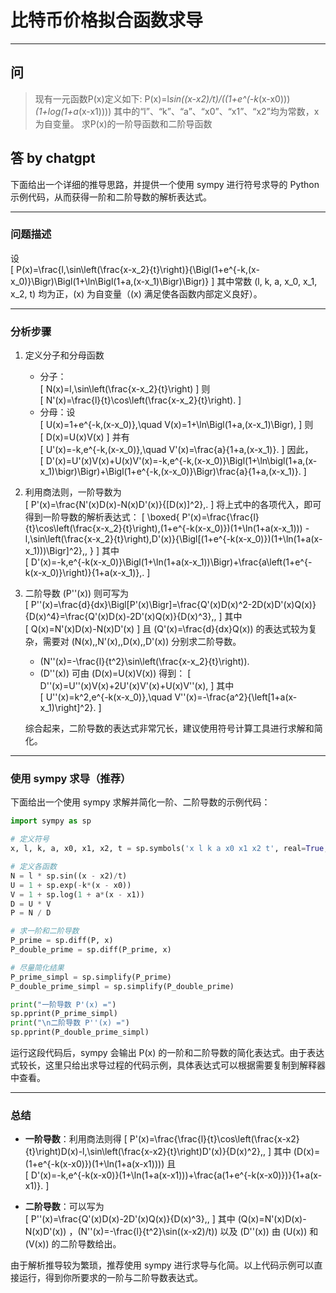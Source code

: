 # 比特币价格拟合函数求导
---
## 问
> 现有一元函数P(x)定义如下:
> P(x)=l*sin((x-x2)/t)/((1+e^(-k*(x-x0)))*(1+log(1+a*(x-x1))))
> 其中的“l”、“k”、“a”、“x0”、“x1”、“x2”均为常数，x为自变量。
> 求P(x)的一阶导函数和二阶导函数
## 答 by chatgpt
下面给出一个详细的推导思路，并提供一个使用 sympy 进行符号求导的 Python 示例代码，从而获得一阶和二阶导数的解析表达式。

---

### 问题描述

设  
\[
P(x)=\frac{l\,\sin\left(\frac{x-x_2}{t}\right)}{\Bigl(1+e^{-k\,(x-x_0)}\Bigr)\Bigl(1+\ln\Bigl(1+a\,(x-x_1)\Bigr)\Bigr)}
\]
其中常数 \(l, k, a, x_0, x_1, x_2, t\) 均为正，\(x\) 为自变量（\(x\) 满足使各函数内部定义良好）。

---

### 分析步骤

1. 定义分子和分母函数  
   - 分子：  
     \[
     N(x)=l\,\sin\left(\frac{x-x_2}{t}\right)
     \]
     则  
     \[
     N'(x)=\frac{l}{t}\cos\left(\frac{x-x_2}{t}\right).
     \]
   - 分母：设  
     \[
     U(x)=1+e^{-k\,(x-x_0)},\quad V(x)=1+\ln\Bigl(1+a\,(x-x_1)\Bigr),
     \]
     则  
     \[
     D(x)=U(x)V(x)
     \]
     并有  
     \[
     U'(x)=-k\,e^{-k\,(x-x_0)},\quad V'(x)=\frac{a}{1+a\,(x-x_1)}.
     \]
     因此，  
     \[
     D'(x)=U'(x)V(x)+U(x)V'(x)=-k\,e^{-k\,(x-x_0)}\Bigl(1+\ln\bigl(1+a\,(x-x_1)\bigr)\Bigr)+\Bigl(1+e^{-k\,(x-x_0)}\Bigr)\frac{a}{1+a\,(x-x_1)}.
     \]

2. 利用商法则，一阶导数为  
   \[
   P'(x)=\frac{N'(x)D(x)-N(x)D'(x)}{[D(x)]^2}\,.
   \]
   将上式中的各项代入，即可得到一阶导数的解析表达式：
   \[
   \boxed{
   P'(x)=\frac{\frac{l}{t}\cos\left(\frac{x-x_2}{t}\right)\,(1+e^{-k(x-x_0)})(1+\ln(1+a(x-x_1))) - l\,\sin\left(\frac{x-x_2}{t}\right)\,D'(x)}{\Bigl[(1+e^{-k(x-x_0)})(1+\ln(1+a(x-x_1)))\Bigr]^2}\,,
   }
   \]
   其中  
   \[
   D'(x)=-k\,e^{-k(x-x_0)}\Bigl(1+\ln(1+a(x-x_1))\Bigr)+\frac{a\left(1+e^{-k(x-x_0)}\right)}{1+a(x-x_1)}\,.
   \]

3. 二阶导数 \(P''(x)\) 则可写为  
   \[
   P''(x)=\frac{d}{dx}\Bigl[P'(x)\Bigr]=\frac{Q'(x)D(x)^2-2D(x)D'(x)Q(x)}{D(x)^4}=\frac{Q'(x)D(x)-2D'(x)Q(x)}{D(x)^3}\,,
   \]
   其中  
   \[
   Q(x)=N'(x)D(x)-N(x)D'(x)
   \]
   且 \(Q'(x)=\frac{d}{dx}Q(x)\) 的表达式较为复杂，需要对 \(N(x),\,N'(x),\,D(x),\,D'(x)\) 分别求二阶导数。  
   - \(N''(x)=-\frac{l}{t^2}\sin\left(\frac{x-x_2}{t}\right)\).  
   - \(D''(x)\) 可由 \(D(x)=U(x)V(x)\) 得到：
     \[
     D''(x)=U''(x)V(x)+2U'(x)V'(x)+U(x)V''(x),
     \]
     其中  
     \[
     U''(x)=k^2\,e^{-k(x-x_0)},\quad V''(x)=-\frac{a^2}{\left[1+a(x-x_1)\right]^2}.
     \]
   
   综合起来，二阶导数的表达式非常冗长，建议使用符号计算工具进行求解和简化。

---

### 使用 sympy 求导（推荐）

下面给出一个使用 sympy 求解并简化一阶、二阶导数的示例代码：

```python
import sympy as sp

# 定义符号
x, l, k, a, x0, x1, x2, t = sp.symbols('x l k a x0 x1 x2 t', real=True, positive=True)

# 定义各函数
N = l * sp.sin((x - x2)/t)
U = 1 + sp.exp(-k*(x - x0))
V = 1 + sp.log(1 + a*(x - x1))
D = U * V
P = N / D

# 求一阶和二阶导数
P_prime = sp.diff(P, x)
P_double_prime = sp.diff(P_prime, x)

# 尽量简化结果
P_prime_simpl = sp.simplify(P_prime)
P_double_prime_simpl = sp.simplify(P_double_prime)

print("一阶导数 P'(x) =")
sp.pprint(P_prime_simpl)
print("\n二阶导数 P''(x) =")
sp.pprint(P_double_prime_simpl)
```

运行这段代码后，sympy 会输出 P(x) 的一阶和二阶导数的简化表达式。由于表达式较长，这里只给出求导过程的代码示例，具体表达式可以根据需要复制到解释器中查看。

---

### 总结

- **一阶导数**：利用商法则得
  \[
  P'(x)=\frac{\frac{l}{t}\cos\left(\frac{x-x2}{t}\right)D(x)-l\,\sin\left(\frac{x-x2}{t}\right)D'(x)}{D(x)^2}\,,
  \]
  其中 \(D(x)=(1+e^{-k(x-x0)})(1+\ln(1+a(x-x1)))\) 且  
  \[
  D'(x)=-k\,e^{-k(x-x0)}(1+\ln(1+a(x-x1)))+\frac{a(1+e^{-k(x-x0)})}{1+a(x-x1)}.
  \]
  
- **二阶导数**：可以写为  
  \[
  P''(x)=\frac{Q'(x)D(x)-2D'(x)Q(x)}{D(x)^3}\,,
  \]
  其中 \(Q(x)=N'(x)D(x)-N(x)D'(x)\) ，\(N''(x)=-\frac{l}{t^2}\sin((x-x2)/t)\) 以及 \(D''(x)\) 由 \(U(x)\) 和 \(V(x)\) 的二阶导数给出。

由于解析推导较为繁琐，推荐使用 sympy 进行求导与化简。以上代码示例可以直接运行，得到你所要求的一阶与二阶导数表达式。
